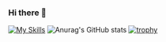 ### Hi there 👋

<!--
**Hara88888/Hara88888** is a ✨ _special_ ✨ repository because its `README.md` (this file) appears on your GitHub profile.

Here are some ideas to get you started:

- 🔭 I’m currently working on ...
- 🌱 I’m currently learning ...
- 👯 I’m looking to collaborate on ...
- 🤔 I’m looking for help with ...
- 💬 Ask me about ...
- 📫 How to reach me: ...
- 😄 Pronouns: ...
- ⚡ Fun fact: ...
-->
[![My Skills](https://skillicons.dev/icons?i=js,html,css,php)](https://skillicons.dev)
![Anurag's GitHub stats](https://github-readme-stats.vercel.app/api?username=Hara88888&show_icons=true&theme=radical)
[![trophy](https://github-profile-trophy.vercel.app/?username=Hara88888&theme=onedark)](https://github.com/Hara88888/github-profile-trophy)
